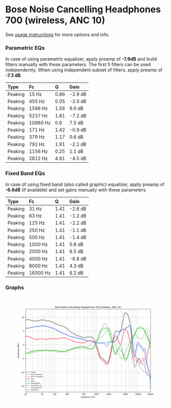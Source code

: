 # Bose Noise Cancelling Headphones 700 (wireless, ANC 10)
See [usage instructions](https://github.com/jaakkopasanen/AutoEq#usage) for more options and info.

### Parametric EQs
In case of using parametric equalizer, apply preamp of **-7.9dB** and build filters manually
with these parameters. The first 5 filters can be used independently.
When using independent subset of filters, apply preamp of **-7.3 dB**.

| Type    | Fc       |    Q | Gain    |
|:--------|:---------|:-----|:--------|
| Peaking | 15 Hz    | 0.86 | -2.9 dB |
| Peaking | 455 Hz   | 0.05 | -2.0 dB |
| Peaking | 1586 Hz  | 1.56 | 9.0 dB  |
| Peaking | 5237 Hz  | 1.81 | -7.2 dB |
| Peaking | 10960 Hz | 0.6  | 7.5 dB  |
| Peaking | 171 Hz   | 1.42 | -0.9 dB |
| Peaking | 379 Hz   | 1.17 | 0.6 dB  |
| Peaking | 792 Hz   | 1.91 | -2.1 dB |
| Peaking | 1156 Hz  | 0.25 | 1.1 dB  |
| Peaking | 2812 Hz  | 4.91 | -4.5 dB |

### Fixed Band EQs
In case of using fixed band (also called graphic) equalizer, apply preamp of **-6.6dB**
(if available) and set gains manually with these parameters.

| Type    | Fc       |    Q | Gain    |
|:--------|:---------|:-----|:--------|
| Peaking | 31 Hz    | 1.41 | -2.6 dB |
| Peaking | 63 Hz    | 1.41 | -1.2 dB |
| Peaking | 125 Hz   | 1.41 | -2.2 dB |
| Peaking | 250 Hz   | 1.41 | -1.1 dB |
| Peaking | 500 Hz   | 1.41 | -1.4 dB |
| Peaking | 1000 Hz  | 1.41 | 0.8 dB  |
| Peaking | 2000 Hz  | 1.41 | 6.5 dB  |
| Peaking | 4000 Hz  | 1.41 | -6.8 dB |
| Peaking | 8000 Hz  | 1.41 | 4.3 dB  |
| Peaking | 16000 Hz | 1.41 | 6.2 dB  |

### Graphs
![](./Bose%20Noise%20Cancelling%20Headphones%20700%20(wireless,%20ANC%2010).png)
